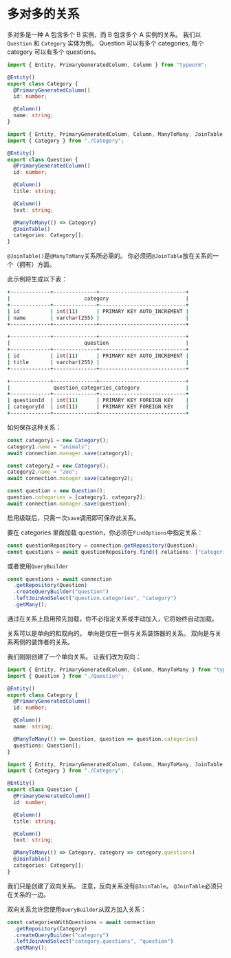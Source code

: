 # 多对多的关系

多对多是一种 A 包含多个 B 实例，而 B 包含多个 A 实例的关系。
我们以`Question` 和 `Category` 实体为例。
Question 可以有多个 categories, 每个 category 可以有多个 questions。

```typescript
import { Entity, PrimaryGeneratedColumn, Column } from "typeorm";

@Entity()
export class Category {
  @PrimaryGeneratedColumn()
  id: number;

  @Column()
  name: string;
}
```

```typescript
import { Entity, PrimaryGeneratedColumn, Column, ManyToMany, JoinTable } from "typeorm";
import { Category } from "./Category";

@Entity()
export class Question {
  @PrimaryGeneratedColumn()
  id: number;

  @Column()
  title: string;

  @Column()
  text: string;

  @ManyToMany(() => Category)
  @JoinTable()
  categories: Category[];
}
```

`@JoinTable()`是`@ManyToMany`关系所必需的。
你必须把`@JoinTable`放在关系的一个（拥有）方面。

此示例将生成以下表：

```bash
+-------------+--------------+----------------------------+
|                        category                         |
+-------------+--------------+----------------------------+
| id          | int(11)      | PRIMARY KEY AUTO_INCREMENT |
| name        | varchar(255) |                            |
+-------------+--------------+----------------------------+

+-------------+--------------+----------------------------+
|                        question                         |
+-------------+--------------+----------------------------+
| id          | int(11)      | PRIMARY KEY AUTO_INCREMENT |
| title       | varchar(255) |                            |
+-------------+--------------+----------------------------+

+-------------+--------------+----------------------------+
|              question_categories_category               |
+-------------+--------------+----------------------------+
| questionId  | int(11)      | PRIMARY KEY FOREIGN KEY    |
| categoryId  | int(11)      | PRIMARY KEY FOREIGN KEY    |
+-------------+--------------+----------------------------+
```

如何保存这种关系：

```typescript
const category1 = new Category();
category1.name = "animals";
await connection.manager.save(category1);

const category2 = new Category();
category2.name = "zoo";
await connection.manager.save(category2);

const question = new Question();
question.categories = [category1, category2];
await connection.manager.save(question);
```

启用级联后，只需一次`save`调用即可保存此关系。

要在 categories 里面加载 question，你必须在`FindOptions`中指定关系：

```typescript
const questionRepository = connection.getRepository(Question);
const questions = await questionRepository.find({ relations: ["categories"] });
```

或者使用`QueryBuilder`

```typescript
const questions = await connection
  .getRepository(Question)
  .createQueryBuilder("question")
  .leftJoinAndSelect("question.categories", "category")
  .getMany();
```

通过在关系上启用预先加载，你不必指定关系或手动加入，它将始终自动加载。

关系可以是单向的和双向的。
单向是仅在一侧与关系装饰器的关系。
双向是与关系两侧的装饰者的关系。

我们刚刚创建了一个单向关系。 让我们改为双向：

```typescript
import { Entity, PrimaryGeneratedColumn, Column, ManyToMany } from "typeorm";
import { Question } from "./Question";

@Entity()
export class Category {
  @PrimaryGeneratedColumn()
  id: number;

  @Column()
  name: string;

  @ManyToMany(() => Question, question => question.categories)
  questions: Question[];
}
```

```typescript
import { Entity, PrimaryGeneratedColumn, Column, ManyToMany, JoinTable } from "typeorm";
import { Category } from "./Category";

@Entity()
export class Question {
  @PrimaryGeneratedColumn()
  id: number;

  @Column()
  title: string;

  @Column()
  text: string;

  @ManyToMany(() => Category, category => category.questions)
  @JoinTable()
  categories: Category[];
}
```

我们只是创建了双向关系。 注意，反向关系没有`@JoinTable`。
`@JoinTable`必须只在关系的一边。

双向关系允许您使用`QueryBuilder`从双方加入关系：

```typescript
const categoriesWithQuestions = await connection
  .getRepository(Category)
  .createQueryBuilder("category")
  .leftJoinAndSelect("category.questions", "question")
  .getMany();
```
